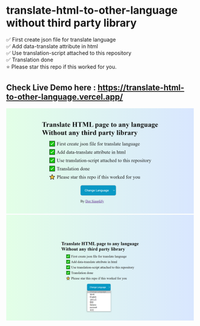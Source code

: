 # translate-html-to-other-language without third party library

✅ First create json file for translate language <br/>
✅ Add data-translate attribute in html <br/>
✅ Use translation-script attached to this repository <br/>
✅ Translation done <br/>
⭐ Please star this repo if this worked for you.

## Check Live Demo here : https://translate-html-to-other-language.vercel.app/

![alt text](https://github.com/dotsimplify/translate-html-to-other-language/blob/master/img1.png?raw=true)
![alt text](https://github.com/dotsimplify/translate-html-to-other-language/blob/master/img2.png?raw=true)
